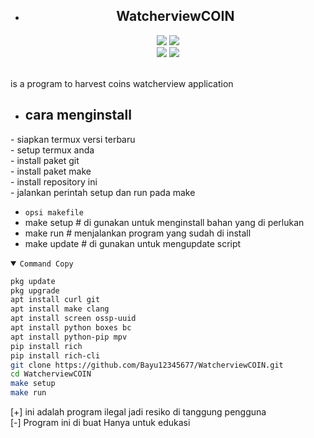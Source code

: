* <h2 align="center">WatcherviewCOIN</h2>
<p align="center">
  <img src="https://img.shields.io/static/v1?label=language&message=Bourne+Again+Shell&color=green&logo=nano">
  <img src="https://img.shields.io/static/v1?label=Framework&message=Bash+ID&color=green&logo=reddit"><br>
  <img src="https://img.shields.io/github/forks/Bayu12345677/GlassSpamV2?logo=git&style=social">
  <img src="https://img.shields.io/github/license/Bayu12345677/GlassSpamV2?color=green&logo=apache&style=flat-square">
</p>

<br>is a program to harvest coins watcherview application

- ## cara menginstall
\- siapkan termux versi terbaru<br>
\- setup termux anda<br>
\- install paket git<br>
\- install paket make<br>
\- install repository ini<br>
\- jalankan perintah setup dan run pada make

- `opsi makefile`
- make setup  # di gunakan untuk menginstall bahan yang di perlukan<br>
- make run    # menjalankan program yang sudah di install<br>
- make update # di gunakan untuk mengupdate script<br>

<details open><summary><code>Command Copy</code></summary>

```bash
pkg update
pkg upgrade
apt install curl git
apt install make clang
apt install screen ossp-uuid
apt install python boxes bc
apt install python-pip mpv
pip install rich
pip install rich-cli
git clone https://github.com/Bayu12345677/WatcherviewCOIN.git
cd WatcherviewCOIN
make setup
make run
```

  [+] ini adalah program ilegal jadi resiko di tanggung pengguna<br>
  [-] Program ini di buat Hanya untuk edukasi
